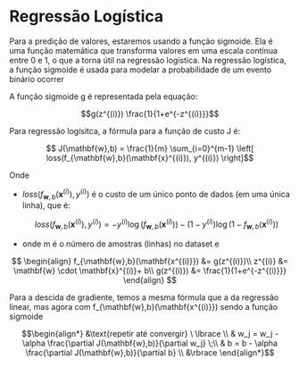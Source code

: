 # Regressão Logística

Para a predição de valores, estaremos usando a função sigmoide. Ela é uma função matemática que transforma valores em uma escala contínua entre 0 e 1, o que a torna útil na regressão logística. Na regressão logística, a função sigmoide é usada para modelar a probabilidade de um evento binário ocorrer

A função sigmoide g é representada pela equação:

$$g(z^{(i)}) \frac{1}{1+e^{-z^{(i)}}}$$

Para regressão logísitca, a fórmula para a função de custo J é:

$$ J(\mathbf{w},b) = \frac{1}{m} \sum_{i=0}^{m-1} \left[ loss(f_{\mathbf{w},b}(\mathbf{x}^{(i)}), y^{(i)}) \right]$$

Onde
* $loss(f_{\mathbf{w},b}(\mathbf{x}^{(i)}), y^{(i)})$ é o custo de um único ponto de dados (em uma única linha), que é:

    $$loss(f_{\mathbf{w},b}(\mathbf{x}^{(i)}), y^{(i)}) = -y^{(i)} \log\left(f_{\mathbf{w},b}\left( \mathbf{x}^{(i)} \right) \right) - \left( 1 - y^{(i)}\right) \log \left( 1 - f_{\mathbf{w},b}\left( \mathbf{x}^{(i)} \right) \right)$$
    
*  onde m é o número de amostras (linhas) no dataset e

$$
\begin{align}
  f_{\mathbf{w},b}(\mathbf{x^{(i)}}) &= g(z^{(i)})\\
  z^{(i)} &= \mathbf{w} \cdot \mathbf{x}^{(i)}+ b\\
  g(z^{(i)}) &= \frac{1}{1+e^{-z^{(i)}}}
\end{align}
$$

Para a descida de gradiente, temos a mesma fórmula que a da regressão linear, mas agora com f_{\mathbf{w},b}(\mathbf{x^{(i)}}) sendo a função sigmoide

$$\begin{align*}
&\text{repetir até convergir} \ \lbrace \\
&  w_j = w_j -  \alpha \frac{\partial J(\mathbf{w},b)}{\partial w_j} \;\\ 
&  b = b -  \alpha \frac{\partial J(\mathbf{w},b)}{\partial b} \\
&\rbrace
\end{align*}$$
